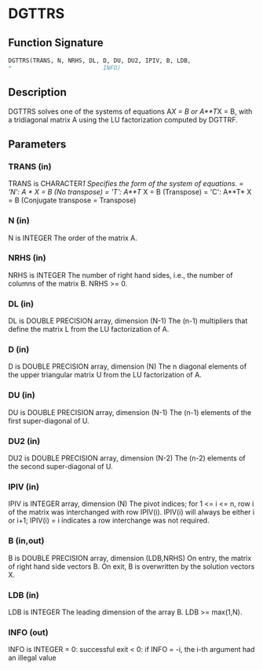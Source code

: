 # DGTTRS

## Function Signature

```fortran
DGTTRS(TRANS, N, NRHS, DL, D, DU, DU2, IPIV, B, LDB,
*                          INFO)
```

## Description


 DGTTRS solves one of the systems of equations
    A*X = B  or  A**T*X = B,
 with a tridiagonal matrix A using the LU factorization computed
 by DGTTRF.

## Parameters

### TRANS (in)

TRANS is CHARACTER*1 Specifies the form of the system of equations. = 'N': A * X = B (No transpose) = 'T': A**T* X = B (Transpose) = 'C': A**T* X = B (Conjugate transpose = Transpose)

### N (in)

N is INTEGER The order of the matrix A.

### NRHS (in)

NRHS is INTEGER The number of right hand sides, i.e., the number of columns of the matrix B. NRHS >= 0.

### DL (in)

DL is DOUBLE PRECISION array, dimension (N-1) The (n-1) multipliers that define the matrix L from the LU factorization of A.

### D (in)

D is DOUBLE PRECISION array, dimension (N) The n diagonal elements of the upper triangular matrix U from the LU factorization of A.

### DU (in)

DU is DOUBLE PRECISION array, dimension (N-1) The (n-1) elements of the first super-diagonal of U.

### DU2 (in)

DU2 is DOUBLE PRECISION array, dimension (N-2) The (n-2) elements of the second super-diagonal of U.

### IPIV (in)

IPIV is INTEGER array, dimension (N) The pivot indices; for 1 <= i <= n, row i of the matrix was interchanged with row IPIV(i). IPIV(i) will always be either i or i+1; IPIV(i) = i indicates a row interchange was not required.

### B (in,out)

B is DOUBLE PRECISION array, dimension (LDB,NRHS) On entry, the matrix of right hand side vectors B. On exit, B is overwritten by the solution vectors X.

### LDB (in)

LDB is INTEGER The leading dimension of the array B. LDB >= max(1,N).

### INFO (out)

INFO is INTEGER = 0: successful exit < 0: if INFO = -i, the i-th argument had an illegal value

